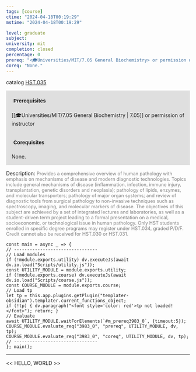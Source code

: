 ```yaml
---
tags: [course]
ctime: "2024-04-18T00:19:29"
mstime: "2024-04-18T00:19:29"

level: graduate
subject: 
university: mit
completion: closed
percentage: 0
prereq: "<🎓Universities/MIT/7.05 General Biochemistry> or permission of instructor"
coreq: "None."
---
```


catalog [HST.035](http://student.mit.edu/catalog/mHSTa.html#HST.035)

<span style="display: block; padding: 15px; background-color: rgb(100, 100, 100, 0.2);"><font id="m_prereq3983_0" style="display: block; font-family: Arial, sans-serif; font-weight: bold; padding: 5px">Prerequisites</font><br><span id="prereq3983_0">[[🎓Universities/MIT/7.05 General Biochemistry | 7.05]] or permission of instructor</span></span>
<span style="display: block; padding: 15px; background-color: rgb(100, 100, 100, 0.2);"><font id="m_coreq3983_0" style="display: block; font-family: Arial, sans-serif; font-weight: bold; padding: 5px">Corequisites</font><br><span id="coreq3983_0">None.</span></span>

<font style="">Description:</font>
<font style="color: grey; font-size: 0.8rem;">Provides a comprehensive overview of human pathology with emphasis on mechanisms of disease and modern diagnostic technologies. Topics include general mechanisms of disease (inflammation, infection, immune injury, transplantation, genetic disorders and neoplasia); pathology of lipids, enzymes, and molecular transporters; pathology of major organ systems; and review of diagnostic tools from surgical pathology to non-invasive techniques such as spectroscopy, imaging, and molecular markers of disease. The objectives of this subject are achieved by a set of integrated lectures and laboratories, as well as a student-driven term project leading to a formal presentation on a medical, socioeconomic, or technological issue in human pathology. Only HST students enrolled in specific degree programs may register under HST.034, graded P/D/F. Credit cannot also be received for HST.030 or HST.031.</font>

```dataviewjs
const main = async _ => {
// --------------------------------
// Load modules
if (!module.exports.utility) dv.executeJs(await dv.io.load("Scripts/utility.js"));
const UTILITY_MODULE = module.exports.utility;
if (!module.exports.course) dv.executeJs(await dv.io.load("Scripts/course.js"));
const COURSE_MODULE = module.exports.course;
// Load tp
let tp = this.app.plugins.getPlugin("templater-obsidian").templater.current_functions_object;
if (!tp) { dv.paragraph("<font style='color: red'>tp not loaded!</font>"); return; }
// Evaluate
await UTILITY_MODULE.waitForElements(`#m_prereq3983_0`, {timeout:5});
COURSE_MODULE.evaluate_req("3983_0", "prereq", UTILITY_MODULE, dv, tp);
COURSE_MODULE.evaluate_req("3983_0", "coreq", UTILITY_MODULE, dv, tp);
// --------------------------------
}; main();
```

---

<< HELLO, WORLD >>
